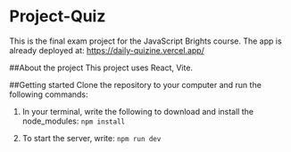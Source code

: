 ﻿# Project-Quiz
 This is the final exam project for the JavaScript Brights course.
 The app is already deployed at:
 https://daily-quizine.vercel.app/
 
 ##About the project
 This project uses React, Vite.
 
 ##Getting started
 Clone the repository to your computer and run the following commands:
 
1. In your terminal, write the following to download and install the node_modules:
<code>npm install</code>

2. To start the server, write:
<code>npm run dev</code>

